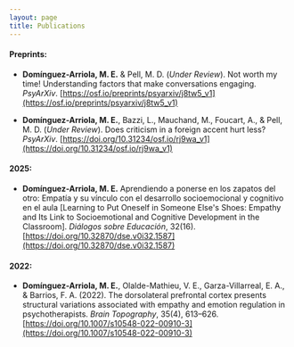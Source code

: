 ```yaml
---
layout: page
title: Publications
---
```


#### Preprints:
- **Domínguez-Arriola, M. E.** & Pell, M. D. (*Under Review*). Not worth my time! Understanding factors that make conversations engaging. *PsyArXiv*. [https://osf.io/preprints/psyarxiv/j8tw5_v1](https://osf.io/preprints/psyarxiv/j8tw5_v1)

- **Domínguez-Arriola, M. E.**, Bazzi, L., Mauchand, M., Foucart, A., & Pell, M. D. (*Under Review*). Does criticism in a foreign accent hurt less? *PsyArXiv*. [https://doi.org/10.31234/osf.io/rj9wa_v1](https://doi.org/10.31234/osf.io/rj9wa_v1)

#### 2025:
- **Domínguez-Arriola, M. E.** Aprendiendo a ponerse en los zapatos del otro: Empatía y su vínculo con el desarrollo socioemocional y cognitivo en el aula [Learning to Put Oneself in Someone Else's Shoes: Empathy and Its Link to Socioemotional and Cognitive Development in the Classroom]. *Diálogos sobre Educación*, 32(16). [https://doi.org/10.32870/dse.v0i32.1587](https://doi.org/10.32870/dse.v0i32.1587)

#### 2022: 
- **Domínguez-Arriola, M. E.**, Olalde-Mathieu, V. E., Garza-Villarreal, E. A., & Barrios, F. A. (2022). The dorsolateral prefrontal cortex presents structural variations associated with empathy and emotion regulation in psychotherapists. *Brain Topography*, 35(4), 613–626. [https://doi.org/10.1007/s10548-022-00910-3](https://doi.org/10.1007/s10548-022-00910-3)
